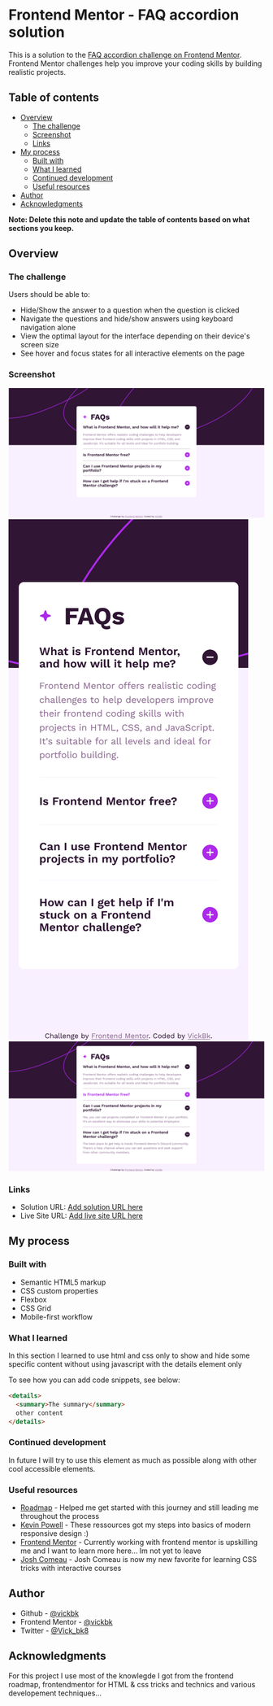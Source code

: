 # Frontend Mentor - FAQ accordion solution

This is a solution to the [FAQ accordion challenge on Frontend Mentor](https://www.frontendmentor.io/challenges/faq-accordion-wyfFdeBwBz). Frontend Mentor challenges help you improve your coding skills by building realistic projects.

## Table of contents

- [Overview](#overview)
  - [The challenge](#the-challenge)
  - [Screenshot](#screenshot)
  - [Links](#links)
- [My process](#my-process)
  - [Built with](#built-with)
  - [What I learned](#what-i-learned)
  - [Continued development](#continued-development)
  - [Useful resources](#useful-resources)
- [Author](#author)
- [Acknowledgments](#acknowledgments)

**Note: Delete this note and update the table of contents based on what sections you keep.**

## Overview

### The challenge

Users should be able to:

- Hide/Show the answer to a question when the question is clicked
- Navigate the questions and hide/show answers using keyboard navigation alone
- View the optimal layout for the interface depending on their device's screen size
- See hover and focus states for all interactive elements on the page

### Screenshot

![](./design/FAQ-desktop.png)
![](./design/FAQ-mobile.png)
![](./design/FAQ-active.png)

### Links

- Solution URL: [Add solution URL here](https://github.com/vickbk/vickbk.github.io/tree/main/frontendmentor/faq-accordion)
- Live Site URL: [Add live site URL here](https://vickbk.github.io/frontendmentor/faq-accordion/)

## My process

### Built with

- Semantic HTML5 markup
- CSS custom properties
- Flexbox
- CSS Grid
- Mobile-first workflow

### What I learned

In this section I learned to use html and css only to show and hide some specific content without using javascript with the details element only

To see how you can add code snippets, see below:

```html
<details>
  <summary>The summary</summary>
  other content
</details>
```

### Continued development

In future I will try to use this element as much as possible along with other cool accessible elements.

### Useful resources

- [Roadmap](https://roadmap.io) - Helped me get started with this journey and still leading me throughout the process
- [Kevin Powell](https://courses.kevinpowell.co/conquering-responsive-layouts) - These ressources got my steps into basics of modern responsive design :)
- [Frontend Mentor](https://www.frontendmentor.io) - Currently working with frontend mentor is upskilling me and I want to learn more here... Im not yet to leave
- [Josh Comeau](https://www.joshwcomeau.com/) - Josh Comeau is now my new favorite for learning CSS tricks with interactive courses

## Author

- Github - [@vickbk](https://github.com/vickbk)
- Frontend Mentor - [@vickbk](https://www.frontendmentor.io/profile/vickbk)
- Twitter - [@Vick_bk8](https://x.com/Vick_bk8)

## Acknowledgments

For this project I use most of the knowlegde I got from the frontend roadmap, frontendmentor for HTML & css tricks and technics and various developement techniques...
